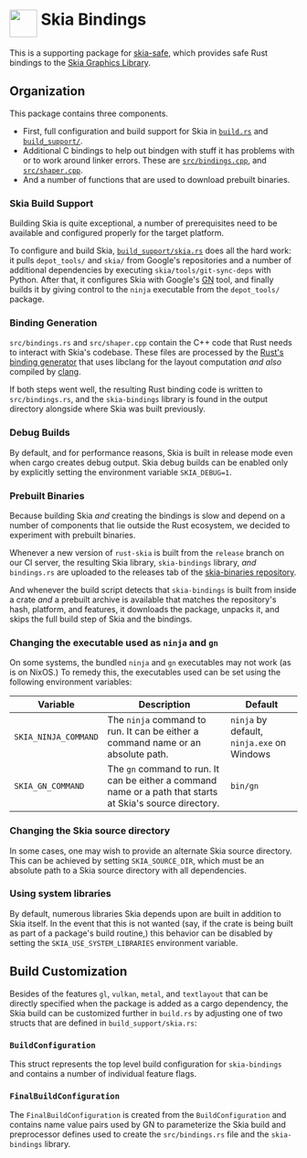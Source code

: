 # <img alt="" width="48" align="top"  src="https://raw.githubusercontent.com/rust-skia/rust-skia/master/artwork/rust-skia-icon_512x512.png"/> Skia Bindings

This is a supporting package for [skia-safe](https://crates.io/crates/skia-safe), which provides safe Rust bindings to the [Skia Graphics Library](https://skia.org/).

## Organization

This package contains three components. 

- First, full configuration and build support for Skia in [`build.rs`](build.rs) and  [`build_support/`](build_support/).
- Additional C bindings to help out bindgen with stuff it has problems with or to work around linker errors. These are [`src/bindings.cpp`](src/bindings.cpp), and [`src/shaper.cpp`](src/shaper.cpp).
- And a number of functions that are used to download prebuilt binaries.

### Skia Build Support

Building Skia is quite exceptional, a number of prerequisites need to be available and configured properly for the target platform.

To configure and build Skia, [`build_support/skia.rs`](build_support/skia.rs) does all the hard work: it pulls `depot_tools/` and `skia/` from Google's repositories and a number of additional dependencies by executing `skia/tools/git-sync-deps` with Python. After that, it configures Skia with Google's [GN](https://gn.googlesource.com/gn/+/refs/heads/master/README.md) tool, and finally builds it by giving control to the `ninja` executable from the `depot_tools/` package.

### Binding Generation

`src/bindings.rs` and `src/shaper.cpp` contain the C++ code that Rust needs to interact with Skia's codebase. These files are processed by the [Rust's binding generator](<https://github.com/rust-lang/rust-bindgen>) that uses libclang for the layout computation _and also_ compiled by [clang](https://clang.llvm.org/).

If both steps went well, the resulting Rust binding code is written to `src/bindings.rs`, and the `skia-bindings` library is found in the output directory alongside where Skia was built previously.

### Debug Builds

By default, and for performance reasons, Skia is built in release mode even when cargo creates debug output. Skia debug builds can be enabled only by explicitly setting the environment variable `SKIA_DEBUG=1`.

### Prebuilt Binaries

Because building Skia _and_ creating the bindings is slow and depend on a number of components that lie outside the Rust ecosystem, we decided to experiment with prebuilt binaries.

Whenever a new version of `rust-skia` is built from the `release` branch on our CI server, the resulting Skia library, `skia-bindings` library, _and_ `bindings.rs` are uploaded to the releases tab of the [skia-binaries repository](<https://github.com/rust-skia/skia-binaries/releases>).

And whenever the build script detects that `skia-bindings` is built from inside a crate _and_ a prebuilt archive is available that matches the repository's hash, platform, and features, it downloads the package, unpacks it, and skips the full build step of Skia and the bindings.

### Changing the executable used as `ninja` and `gn`

On some systems, the bundled `ninja` and `gn` executables may not work (as is on NixOS.) To remedy
this, the executables used can be set using the following environment variables:

| Variable             | Description                                                                                                | Default                                    |
| -------------------- | ---------------------------------------------------------------------------------------------------------- | ------------------------------------------ |
| `SKIA_NINJA_COMMAND` | The `ninja` command to run. It can be either a command name or an absolute path.                           | `ninja` by default, `ninja.exe` on Windows |
| `SKIA_GN_COMMAND`    | The `gn` command to run. It can be either a command name or a path that starts at Skia's source directory. | `bin/gn`                                   |

### Changing the Skia source directory

In some cases, one may wish to provide an alternate Skia source directory.  This can be achieved by
setting `SKIA_SOURCE_DIR`, which must be an absolute path to a Skia source directory with all
dependencies.

### Using system libraries

By default, numerous libraries Skia depends upon are built in addition to Skia itself. In the event
that this is not wanted (say, if the crate is being built as part of a package's build routine,)
this behavior can be disabled by setting the `SKIA_USE_SYSTEM_LIBRARIES` environment variable.

## Build Customization

Besides of the features `gl`, `vulkan`, `metal`, and `textlayout` that can be directly specified when the package is added as a cargo dependency, the Skia build can be customized further in `build.rs` by adjusting one of two structs that are defined in `build_support/skia.rs`:

### `BuildConfiguration`

This struct represents the top level build configuration for `skia-bindings` and contains a number of individual feature flags.

### `FinalBuildConfiguration`

The `FinalBuildConfiguration` is created from the `BuildConfiguration` and contains name value pairs used by GN to parameterize the Skia build and preprocessor defines used to create the `src/bindings.rs` file and the `skia-bindings` library.

